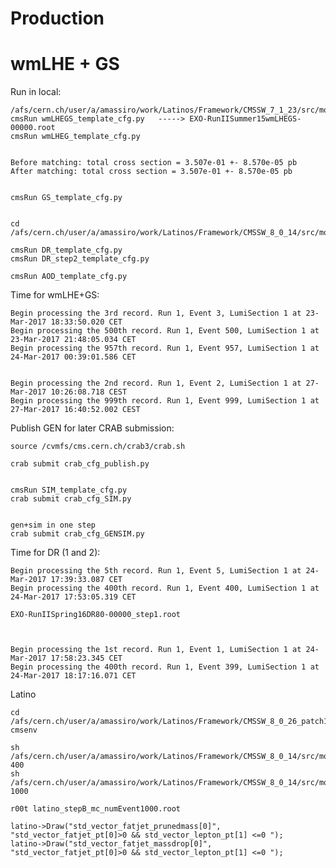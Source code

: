 Production
====

wmLHE + GS
====

Run in local:

    /afs/cern.ch/user/a/amassiro/work/Latinos/Framework/CMSSW_7_1_23/src/monoH/Generation
    cmsRun wmLHEGS_template_cfg.py   -----> EXO-RunIISummer15wmLHEGS-00000.root
    cmsRun wmLHEG_template_cfg.py
    
    
    Before matching: total cross section = 3.507e-01 +- 8.570e-05 pb
    After matching: total cross section = 3.507e-01 +- 8.570e-05 pb

    
    cmsRun GS_template_cfg.py   
    
    
    cd /afs/cern.ch/user/a/amassiro/work/Latinos/Framework/CMSSW_8_0_14/src/monoH/Generation
    
    cmsRun DR_template_cfg.py   
    cmsRun DR_step2_template_cfg.py   

    cmsRun AOD_template_cfg.py   

    
Time for wmLHE+GS:

    Begin processing the 3rd record. Run 1, Event 3, LumiSection 1 at 23-Mar-2017 18:33:50.020 CET
    Begin processing the 500th record. Run 1, Event 500, LumiSection 1 at 23-Mar-2017 21:48:05.034 CET
    Begin processing the 957th record. Run 1, Event 957, LumiSection 1 at 24-Mar-2017 00:39:01.586 CET

    
    Begin processing the 2nd record. Run 1, Event 2, LumiSection 1 at 27-Mar-2017 10:26:08.718 CEST
    Begin processing the 999th record. Run 1, Event 999, LumiSection 1 at 27-Mar-2017 16:40:52.002 CEST

    
    
Publish GEN for later CRAB submission:

    source /cvmfs/cms.cern.ch/crab3/crab.sh
    
    crab submit crab_cfg_publish.py
    
    
    cmsRun SIM_template_cfg.py
    crab submit crab_cfg_SIM.py
    
    
    gen+sim in one step
    crab submit crab_cfg_GENSIM.py
    
    
    
    
Time for DR (1 and 2):
    
    
    Begin processing the 5th record. Run 1, Event 5, LumiSection 1 at 24-Mar-2017 17:39:33.087 CET
    Begin processing the 400th record. Run 1, Event 400, LumiSection 1 at 24-Mar-2017 17:53:05.319 CET

    EXO-RunIISpring16DR80-00000_step1.root
    
    
    
    Begin processing the 1st record. Run 1, Event 1, LumiSection 1 at 24-Mar-2017 17:58:23.345 CET
    Begin processing the 400th record. Run 1, Event 399, LumiSection 1 at 24-Mar-2017 18:17:16.071 CET

    
Latino

    cd /afs/cern.ch/user/a/amassiro/work/Latinos/Framework/CMSSW_8_0_26_patch1/src/LatinoTrees/AnalysisStep/test/
    cmsenv
    
    sh /afs/cern.ch/user/a/amassiro/work/Latinos/Framework/CMSSW_8_0_14/src/monoH/Generation/latino.sh 400
    sh /afs/cern.ch/user/a/amassiro/work/Latinos/Framework/CMSSW_8_0_14/src/monoH/Generation/latino.sh 1000
    
    r00t latino_stepB_mc_numEvent1000.root
    
    latino->Draw("std_vector_fatjet_prunedmass[0]", "std_vector_fatjet_pt[0]>0 && std_vector_lepton_pt[1] <=0 ");
    latino->Draw("std_vector_fatjet_massdrop[0]", "std_vector_fatjet_pt[0]>0 && std_vector_lepton_pt[1] <=0 ");
    
    
    
    
    